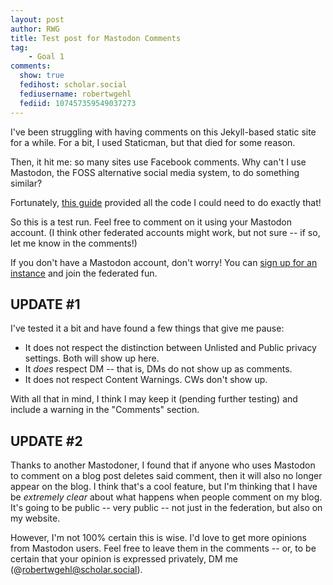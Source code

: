 ```yaml
---
layout: post
author: RWG
title: Test post for Mastodon Comments
tag:
    - Goal 1
comments: 
  show: true
  fedihost: scholar.social
  fediusername: robertwgehl
  fediid: 107457359549037273
---
```

I've been struggling with having comments on this Jekyll-based static site for a while. For a bit, I used Staticman, but that died for some reason.

Then, it hit me: so many sites use Facebook comments. Why can't I use Mastodon, the FOSS alternative social media system, to do something similar?

Fortunately, [this guide](https://blog.xmgz.eu/jekyll-mastodon-comment/) provided all the code I could need to do exactly that!

So this is a test run. Feel free to comment on it using your Mastodon account. (I think other federated accounts might work, but not sure -- if so, let me know in the comments!)

If you don't have a Mastodon account, don't worry! You can [sign up for an instance](https://joinmastodon.org) and join the federated fun. 

UPDATE #1
------

I've tested it a bit and have found a few things that give me pause:
* It does not respect the distinction between Unlisted and Public privacy settings. Both will show up here.
* It *does* respect DM -- that is, DMs do not show up as comments.
* It does not respect Content Warnings. CWs don't show up.

With all that in mind, I think I may keep it (pending further testing) and include a warning in the "Comments" section.

UPDATE #2
---------
Thanks to another Mastodoner, I found that if anyone who uses Mastodon to comment on a blog post deletes said comment, then it will also no longer appear on the blog. I think that's a cool feature, but I'm thinking that I have be *extremely clear* about what happens when people comment on my blog. It's going to be public -- very public -- not just in the federation, but also on my website.

However, I'm not 100% certain this is wise. I'd love to get more opinions from Mastodon users. Feel free to leave them in the comments -- or, to be certain that your opinion is expressed privately, DM me (@robertwgehl@scholar.social).
